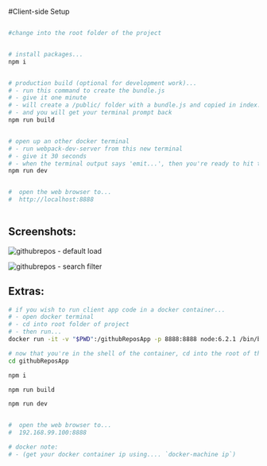 
#Client-side Setup


```bash

#change into the root folder of the project


# install packages...
npm i


# production build (optional for development work)...
# - run this command to create the bundle.js
# - give it one minute
# - will create a /public/ folder with a bundle.js and copied in index.html
# - and you will get your terminal prompt back
npm run build


# open up an other docker terminal
# - run webpack-dev-server from this new terminal
# - give it 30 seconds
# - when the terminal output says 'emit...', then you're ready to hit the url in the browser
npm run dev


#  open the web browser to...
#  http://localhost:8888
  
```




## Screenshots:

![githubrepos - default load](https://s32.postimg.org/4tn6dq27p/reposlist01.jpg)

![githubrepos - search filter](https://s32.postimg.org/qes91byyd/reposlist_filtered02.jpg)




## Extras:

```bash
# if you wish to run client app code in a docker container...
# - open docker terminal
# - cd into root folder of project
# - then run...
docker run -it -v "$PWD":/githubReposApp -p 8888:8888 node:6.2.1 /bin/bash

# now that you're in the shell of the container, cd into the root of the project
cd githubReposApp

npm i

npm run build

npm run dev


#  open the web browser to...
#  192.168.99.100:8888

# docker note:
# - (get your docker container ip using.... `docker-machine ip`)
```
